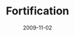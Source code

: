 ---
layout: music 
title: "Fortification"
series: "The Garden"
date: 2009-11-02 
description: "Brian Tome discusses why it's important for us to be resilient and patiently active, even in the midst of a storm."
audio: "http://s3.amazonaws.com/crossroadsaudiomessages/Garden4.mp3"
audio-duration: "34:05"
---